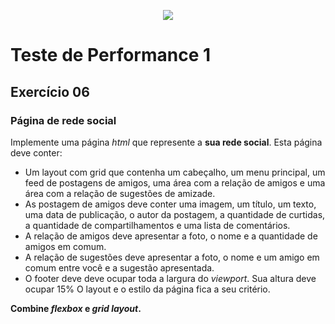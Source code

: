 <p align="center">
<img src="https://www.infnet.edu.br/infnet/wp-content/themes/infnet.homepage//assets/img/LogoInfnetRodape.png"/>
</p>

# Teste de Performance 1

## Exercício 06

### Página de rede social

Implemente uma página _html_ que represente a **sua rede social**.
Esta página deve conter:

- Um layout com grid que contenha um cabeçalho, um menu principal, um feed de postagens de amigos, uma área com a relação de amigos e uma área com a relação de sugestões de amizade.
- As postagem de amigos deve conter uma imagem, um título, um texto, uma data de publicação, o autor da postagem, a quantidade de curtidas, a quantidade de compartilhamentos e uma lista de comentários.
- A relação de amigos deve apresentar a foto, o nome e a quantidade de amigos em comum.
- A relação de sugestões deve apresentar a foto, o nome e um amigo em comum entre você e a sugestão apresentada.
- O footer deve deve ocupar toda a largura do _viewport_. Sua altura deve ocupar 15%
O layout e o estilo da página fica a seu critério.

**Combine _flexbox_ e _grid layout_.**
